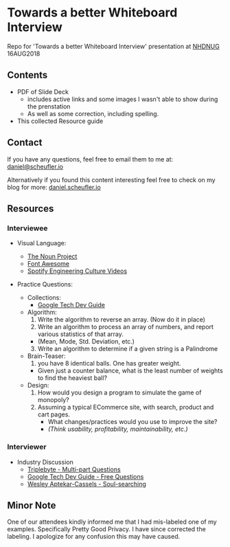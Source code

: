 # Towards a better Whiteboard Interview

Repo for 'Towards a better Whiteboard Interview' presentation at [NHDNUG](https://nhdnug.org) 16AUG2018

## Contents

- PDF of Slide Deck
  - includes active links and some images I wasn't able to show during the prenstation
  - As well as some correction, including spelling.
- This collected Resource guide

## Contact

If you have any questions, feel free to email them to me at: [daniel@scheufler.io](mailto:daniel@scheufler.io)

Alternatively if you found this content interesting feel free to check on my blog for more: [daniel.scheufler.io](http://daniel.scheufler.io)

## Resources

### Interviewee

- Visual Language:

  - [The Noun Project](https://thenounproject.com/)
  - [Font Awesome](https://fontawesome.com/)
  - [Spotify Engineering Culture Videos](https://www.youtube.com/watch?v=4GK1NDTWbkY)

- Practice Questions:
  - Collections:
    - [Google Tech Dev Guide](http://techdevguide.withgoogle.com)
  - Algorithm:
    1. Write the algorithm to reverse an array. (Now do it in place)
    2. Write an algorithm to process an array of numbers, and report various statistics of that array.
    - (Mean, Mode, Std. Deviation, etc.)
    3. Write an algorithm to determine if a given string is a Palindrome
  - Brain-Teaser:
    1. you have 8 identical balls. One has greater weight.
    - Given just a counter balance, what is the least number of weights to find the heaviest ball?
  - Design:
    1. How would you design a program to simulate the game of monopoly?
    2. Assuming a typical ECommerce site, with search, product and cart pages.
       - What changes/practices would you use to improve the site?
       - _(Think usability, profitability, maintainability, etc.)_

### Interviewer

- Industry Discussion
  - [Triplebyte - Multi-part Questions](https://triplebyte.com/blog/how-to-interview-engineers)
  - [Google Tech Dev Guide - Free Questions](https://techdevguide.withgoogle.com/)
  - [Wesley Aptekar-Cassels - Soul-searching ](http://blog.wesleyac.com/posts/two-interview-questions)

## Minor Note

One of our attendees kindly informed me that I had mis-labeled one of my examples. Specifically Pretty Good Privacy. I have since corrected the labeling. I apologize for any confusion this may have caused.
